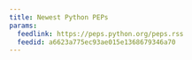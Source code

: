```yaml
---
title: Newest Python PEPs
params:
  feedlink: https://peps.python.org/peps.rss
  feedid: a6623a775ec93ae015e1368679346a70
---
```

